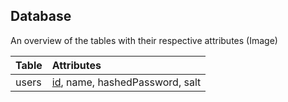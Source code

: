 ## Database
An overview of the tables with their respective attributes
(Image)

| Table | Attributes |
|:------|:-----------|
| users | <u>id</u>, name, hashedPassword, salt |
